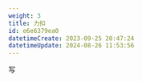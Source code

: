 ```yaml
---
weight: 3
title: 力扣
id: e6e6379ea0
datetimeCreate: 2023-09-25 20:47:24
datetimeUpdate: 2024-08-26 11:53:56
---
```

写



